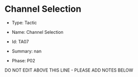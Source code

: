 # Channel Selection

* Type: Tactic

* Name: Channel Selection

* Id: TA07

* Summary: nan

* Phase: P02

DO NOT EDIT ABOVE THIS LINE - PLEASE ADD NOTES BELOW
